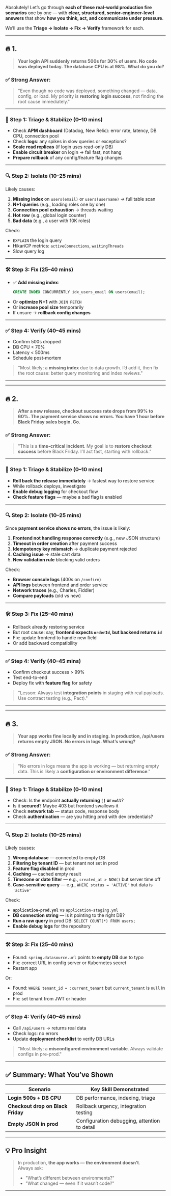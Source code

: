 Absolutely! Let’s go through **each of these real-world production fire scenarios** one by one — with **clear, structured, senior-engineer-level answers** that show **how you think, act, and communicate under pressure**.

We’ll use the **Triage → Isolate → Fix → Verify** framework for each.

---

## 🔥 1.  
> **Your login API suddenly returns 500s for 30% of users. No code was deployed today. The database CPU is at 98%. What do you do?**

### ✅ Strong Answer:

> "Even though no code was deployed, something changed — data, config, or load. My priority is **restoring login success**, not finding the root cause immediately."

---

### 🚨 Step 1: Triage & Stabilize (0–10 mins)
- Check **APM dashboard** (Datadog, New Relic): error rate, latency, DB CPU, connection pool
- Check **logs**: any spikes in slow queries or exceptions?
- **Scale read replicas** (if login uses read-only DB)
- **Enable circuit breaker** on login → fail fast, not hang
- **Prepare rollback** of any config/feature flag changes

---

### 🔍 Step 2: Isolate (10–25 mins)
Likely causes:
1. **Missing index** on `users(email)` or `users(username)` → full table scan
2. **N+1 queries** (e.g., loading roles one by one)
3. **Connection pool exhaustion** → threads waiting
4. **Hot row** (e.g., global login counter)
5. **Bad data** (e.g., a user with 10K roles)

Check:
- `EXPLAIN` the login query
- HikariCP metrics: `activeConnections`, `waitingThreads`
- Slow query log

---

### 🛠️ Step 3: Fix (25–40 mins)
- ✅ **Add missing index**:
  ```sql
  CREATE INDEX CONCURRENTLY idx_users_email ON users(email);
  ```
- Or **optimize N+1** with `JOIN FETCH`
- Or **increase pool size** temporarily
- If unsure → **rollback config changes**

---

### ✅ Step 4: Verify (40–45 mins)
- Confirm 500s dropped
- DB CPU < 70%
- Latency < 500ms
- Schedule post-mortem

> "Most likely: a **missing index** due to data growth. I’d add it, then fix the root cause: better query monitoring and index reviews."

---

---

## 🔥 2.  
> **After a new release, checkout success rate drops from 99% to 60%. The payment service shows no errors. You have 1 hour before Black Friday sales begin. Go.**

### ✅ Strong Answer:

> "This is a **time-critical incident**. My goal is to **restore checkout success** before Black Friday. I’ll act fast, starting with rollback."

---

### 🚨 Step 1: Triage & Stabilize (0–10 mins)
- **Roll back the release immediately** → fastest way to restore service
- While rollback deploys, investigate
- **Enable debug logging** for checkout flow
- **Check feature flags** — maybe a bad flag is enabled

---

### 🔍 Step 2: Isolate (10–25 mins)
Since **payment service shows no errors**, the issue is likely:
1. **Frontend not handling response correctly** (e.g., new JSON structure)
2. **Timeout in order creation** after payment success
3. **Idempotency key mismatch** → duplicate payment rejected
4. **Caching issue** → stale cart data
5. **New validation rule** blocking valid orders

Check:
- **Browser console logs** (400s on `/confirm`)
- **API logs** between frontend and order service
- **Network traces** (e.g., Charles, Fiddler)
- **Compare payloads** (old vs new)

---

### 🛠️ Step 3: Fix (25–40 mins)
- Rollback already restoring service
- But root cause: say, **frontend expects `orderId`, but backend returns `id`**
- Fix: update frontend to handle new field
- Or add backward compatibility

---

### ✅ Step 4: Verify (40–45 mins)
- Confirm checkout success > 99%
- Test end-to-end
- Deploy fix with **feature flag** for safety

> "Lesson: Always test **integration points** in staging with real payloads. Use contract testing (e.g., Pact)."

---

---

## 🔥 3.  
> **Your app works fine locally and in staging. In production, /api/users returns empty JSON. No errors in logs. What’s wrong?**

### ✅ Strong Answer:

> "No errors in logs means the app is working — but returning empty data. This is likely a **configuration or environment difference**."

---

### 🚨 Step 1: Triage & Stabilize (0–10 mins)
- Check: Is the endpoint **actually returning `[]` or `null`**?
- Is it **secured**? Maybe 403 but frontend swallows it
- Check **network tab** — status code, response body
- Check **authentication** — are you hitting prod with dev credentials?

---

### 🔍 Step 2: Isolate (10–25 mins)
Likely causes:
1. **Wrong database** — connected to empty DB
2. **Filtering by tenant ID** — but tenant not set in prod
3. **Feature flag disabled** in prod
4. **Caching** — cached empty result
5. **Timezone or date filter** — e.g., `created_at > NOW()` but server time off
6. **Case-sensitive query** — e.g., `WHERE status = 'ACTIVE'` but data is `'active'`

Check:
- **`application-prod.yml`** vs `application-staging.yml`
- **DB connection string** — is it pointing to the right DB?
- **Run a raw query** in prod DB: `SELECT COUNT(*) FROM users;`
- **Enable debug logs** for the repository

---

### 🛠️ Step 3: Fix (25–40 mins)
- Found: `spring.datasource.url` points to **empty DB** due to typo
- Fix: correct URL in config server or Kubernetes secret
- Restart app

Or:
- Found: `WHERE tenant_id = :current_tenant` but `current_tenant` is `null` in prod
- Fix: set tenant from JWT or header

---

### ✅ Step 4: Verify (40–45 mins)
- Call `/api/users` → returns real data
- Check logs: no errors
- Update **deployment checklist** to verify DB URLs

> "Most likely: a **misconfigured environment variable**. Always validate configs in pre-prod."

---

## ✅ Summary: What You’ve Shown

| Scenario | Key Skill Demonstrated |
|--------|------------------------|
| **Login 500s + DB CPU** | DB performance, indexing, triage |
| **Checkout drop on Black Friday** | Rollback urgency, integration testing |
| **Empty JSON in prod** | Configuration debugging, attention to detail |

---

## 💡 Pro Insight

> In production, **the app works — the environment doesn’t**.  
> Always ask:  
> - "What’s different between environments?"  
> - "What changed — even if it wasn’t code?"

---

